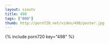 ```yaml
--- 
layout: sieutv
title: 498
tags: ["000"]
thumb: http://porn720.net/video/498/poster.jpg
---
```

{% include porn720 key="498" %} 
